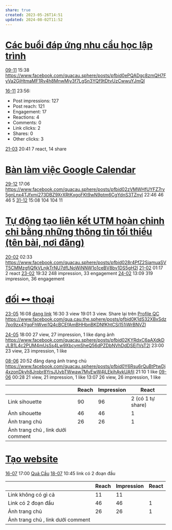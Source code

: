 ```yaml
---
share: true
created: 2023-05-26T14:51
updated: 2024-08-02T11:52
---
```

# [Các buổi đáp ứng nhu cầu học lập trình](../../../C%C3%A1c%20bu%E1%BB%95i%20%C4%91%C3%A1p%20%E1%BB%A9ng%20nhu%20c%E1%BA%A7u%20h%E1%BB%8Dc%20c%C3%A1ch%20s%E1%BB%AD%20d%E1%BB%A5ng%20c%C3%B4ng%20c%E1%BB%A5%20v%C3%A0%20t%C6%B0%20duy%20l%E1%BA%ADp%20tr%C3%ACnh%20cho%20nhu%20c%E1%BA%A7u%20c%C3%B4ng%20vi%E1%BB%87c/4%20Th%C3%A0nh%20ph%E1%BA%A9m/Truy%E1%BB%81n%20th%C3%B4ng/C%C3%A1c%20bu%E1%BB%95i%20%C4%91%C3%A1p%20%E1%BB%A9ng%20nhu%20c%E1%BA%A7u%20h%E1%BB%8Dc%20l%E1%BA%ADp%20tr%C3%ACnh.md)
[09-11](09-11.md) 15:38 https://www.facebook.com/quacau.sphere/posts/pfbid0ePQADgc8zmQH7FyVa2GjHtmaMF1Rv4h8MnwMiy3f7LgSn3YQf9tDtvUzCwwuYJmQl

[16-11](16-11.md) 23:56: 
- Post impressions: 127
- Post reach: 121
- Engagement: 17
- Reactions: 4
- Comments: 0
- Link clicks: 2
- Shares: 0
- Other clicks: 3

[21-03](21-03.md) 20:41 7 react, 14 share

# [Bàn làm việc Google Calendar](../../../C%C3%A1c%20bu%E1%BB%95i%20%C4%91%C3%A1p%20%E1%BB%A9ng%20nhu%20c%E1%BA%A7u%20h%E1%BB%8Dc%20c%C3%A1ch%20s%E1%BB%AD%20d%E1%BB%A5ng%20c%C3%B4ng%20c%E1%BB%A5%20v%C3%A0%20t%C6%B0%20duy%20l%E1%BA%ADp%20tr%C3%ACnh%20cho%20nhu%20c%E1%BA%A7u%20c%C3%B4ng%20vi%E1%BB%87c/4%20Th%C3%A0nh%20ph%E1%BA%A9m/Truy%E1%BB%81n%20th%C3%B4ng/B%C3%A0n%20l%C3%A0m%20vi%E1%BB%87c%20Google%20Calendar.md)
[29-12](29-12.md) 17:06  https://www.facebook.com/quacau.sphere/posts/pfbid02zVMWHfUYFZ7rv5gnLnx4TJfxmi273DBZ9XrXRtKxgoFKt9wN9ptm6CgYdnS3TZnyl
22:46 46 46 5
[31-12](31-12.md) 15:08 104 104 11

# [Tự động tạo liên kết UTM hoàn chỉnh chỉ bằng những thông tin tối thiểu (tên bài, nơi đăng)](../../../C%C3%A1c%20bu%E1%BB%95i%20%C4%91%C3%A1p%20%E1%BB%A9ng%20nhu%20c%E1%BA%A7u%20h%E1%BB%8Dc%20c%C3%A1ch%20s%E1%BB%AD%20d%E1%BB%A5ng%20c%C3%B4ng%20c%E1%BB%A5%20v%C3%A0%20t%C6%B0%20duy%20l%E1%BA%ADp%20tr%C3%ACnh%20cho%20nhu%20c%E1%BA%A7u%20c%C3%B4ng%20vi%E1%BB%87c/4%20Th%C3%A0nh%20ph%E1%BA%A9m/Truy%E1%BB%81n%20th%C3%B4ng/T%E1%BB%B1%20%C4%91%E1%BB%99ng%20t%E1%BA%A1o%20li%C3%AAn%20k%E1%BA%BFt%20UTM%20ho%C3%A0n%20ch%E1%BB%89nh%20ch%E1%BB%89%20b%E1%BA%B1ng%20nh%E1%BB%AFng%20th%C3%B4ng%20tin%20t%E1%BB%91i%20thi%E1%BB%83u%20(t%C3%AAn%20b%C3%A0i,%20n%C6%A1i%20%C4%91%C4%83ng).md)
[20-02](20-02.md) 02:33 https://www.facebook.com/quacau.sphere/posts/pfbid028r4PfZ2SiamuaSVT5CMMzgfjQfkVLnjkTrNU7dfLNoWiNNW1o1ceBV8bv1DS5gH2l
[21-02](21-02.md) 01:17 2 react
[23-02](23-02.md) 19:32  248 impression, 33 engagement
[24-02](24-02.md) 13:09 319 impression, 36 engagement

# [đối ⊷ thoại](../../../%C4%91%E1%BB%91i%20%E2%8A%B7%20tho%E1%BA%A1i/9%20Blog/%C4%91%E1%BB%91i%20%E2%8A%B7%20tho%E1%BA%A1i.md)
[23-05](23-05.md) 16:08 [dạng link](https://www.facebook.com/quacau.sphere/posts/pfbid05EsAmUkU2LwiYksgXhE55NnZdZ1Xs2NoHxUhg4hzt6yTZwDa4uco397NQKQ7KCRKl) 
16:30 3 view
19:01 3 view. Share lại trên [Profile QC](./Profile%20QC.md)
https://www.facebook.com/qua.cau.the.sphere/posts/pfbid0K1dS32XBxSdz7po9zx4YgqFhWvei1Q4cBCEfAmBHHbnBKDNfKhtCSi151iWrBNVZl

[24-05](24-05.md) 18:00 27 view, 27 impression, 1 like
dạng ảnh https://www.facebook.com/quacau.sphere/posts/pfbid02KYRdxC6aAXdkDJLB1L4c2PUM4mUsSs4Lw9XbcymSheQ56dPZDbNVhDdDSEj1VsT2l
23:00 23 view, 23 impression, 1 like

[08-06](08-06.md) 20:52 đăng dạng ảnh trang chủ https://www.facebook.com/quacau.sphere/posts/pfbid0Y6Rsu6rQuBtPtwDj4xzonDkyh8Jrpbr8YrsJUvbTWwaw7MyEwW4jLEkjhAvkUAfjl
21:10 1 like
[09-06](09-06.md) 00:28 21 view, 21 impression, 1 like
13:07 26 view, 26 impression, 1 like

|                                   | Reach | Impression | React             |
| --------------------------------- | ----- | ---------- | ----------------- |
| Link sihouette                    | 90    | 96         | 2 (có 1 tự share) |
| Ảnh sihouette                     | 46    | 46         | 1                 |
| Ảnh trang chủ                     | 26    | 26         | 1                 |
| Ảnh trang chủ , link dưới comment |       |            |                   |

# [Tạo website](../../../../%F0%9F%93%9CT%C3%A0i%20nguy%C3%AAn/Nhu%20c%E1%BA%A7u%20c%C3%B4ng%20vi%E1%BB%87c/Doanh%20nghi%E1%BB%87p%20ho%E1%BA%B7c%20t%E1%BB%95%20ch%E1%BB%A9c/T%E1%BA%A1o%20website.md)
[16-07](16-07.md) 17:00 [Quả Cầu](https://www.facebook.com/quacau.sphere/posts/pfbid02tZzzoSvaY1rgPJCL1fj2rS9AKjGbQMmJ3JkPw8ZJ5MY42ekARQEaXJPXy86MEYXjl)
[18-07](18-07.md) 10:45 link có 2 đoạn đầu

|                                   | Reach | Impression | React |
| --------------------------------- | ----- | ---------- | ----- |
| Link không có gì cả               | 11    | 11         |       |
| Link có 2 đoạn đầu                | 46    | 46         | 1     |
| Ảnh trang chủ                     | 26    | 26         | 1     |
| Ảnh trang chủ , link dưới comment |       |            |       |